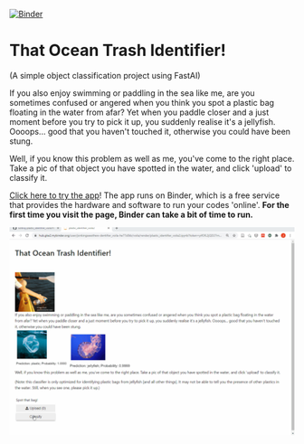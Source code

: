 [![Binder](https://mybinder.org/badge_logo.svg)](https://mybinder.org/v2/gh/jonkingseestheworld/plastic_identifier_voila/master?urlpath=voila%2Frender%2Fplastic_identifier_voila2.ipynb)



# That Ocean Trash Identifier!

(A simple object classification project using FastAI)

If you also enjoy swimming or paddling in the sea like me, are you sometimes confused or angered when you think you spot a plastic bag floating in the water from afar? Yet when you paddle closer and a just moment before you try to pick it up, you suddenly realise it's a jellyfish. Oooops... good that you haven't touched it, otherwise you could have been stung.

Well, if you know this problem as well as me, you've come to the right place. Take a pic of that object you have spotted in the water, and click 'upload' to classify it.


[Click here to try the app](https://mybinder.org/v2/gh/jonkingseestheworld/plastic_identifier_voila/master?urlpath=voila%2Frender%2Fplastic_identifier_voila2.ipynb
)! The app runs on Binder, which is a free service that provides the hardware and software to run your codes 'online'. **For the first time you visit the page, Binder can take a bit of time to run.**



<img src="images/app_demo_gif.gif" width ="650">
